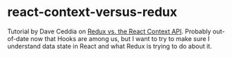 # react-context-versus-redux
Tutorial by Dave Ceddia on [Redux vs. the React Context API](https://daveceddia.com/context-api-vs-redux/).  Probably out-of-date now that Hooks are among us, but I want to try to make sure I understand data state in React and what Redux is trying to do about it.  
